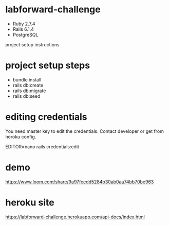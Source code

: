 # labforward-challenge

- Ruby 2.7.4
- Rails 6.1.4
- PostgreSQL

project setup instructions

# project setup steps

- bundle install
- rails db:create
- rails db:migrate
- rails db:seed

# editing credentials
  You need master key to edit the credentials. Contact developer or get from heroku config.

  EDITOR=nano rails credentials:edit

# demo
  https://www.loom.com/share/9a97fcedd5284b30ab0aa74bb70be963

# heroku site
  https://labforward-challenge.herokuapp.com/api-docs/index.html

